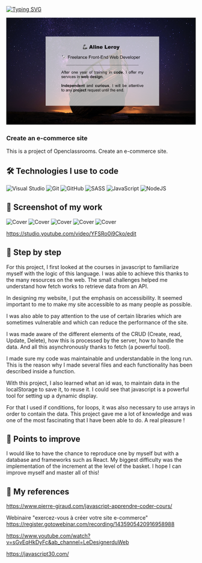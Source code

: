 [![Typing SVG](https://readme-typing-svg.herokuapp.com?color=%23E06F26&size=24&center=true&lines=Welcome+in+my+ReadMe)](https://git.io/typing-svg)

![Cover](https://github.com/AlineAl/AlineLeroy_2_17122020/blob/main/images/Aline_github.001.png)

### Create an e-commerce site

This is a project of Openclassrooms. Create an e-commerce site.

## 🛠 Technologies I use to code

![Visual Studio](https://img.shields.io/badge/Visual%20Studio-5C2D91.svg?style=for-the-badge&logo=visual-studio&logoColor=white) 	![Git](https://img.shields.io/badge/git-%23F05033.svg?style=for-the-badge&logo=git&logoColor=white) ![GitHub](https://img.shields.io/badge/github-%23121011.svg?style=for-the-badge&logo=github&logoColor=white) ![SASS](https://img.shields.io/badge/SASS-hotpink.svg?style=for-the-badge&logo=SASS&logoColor=white) ![JavaScript](https://img.shields.io/badge/javascript-%23323330.svg?style=for-the-badge&logo=javascript&logoColor=%23F7DF1E) ![NodeJS](https://img.shields.io/badge/node.js-6DA55F?style=for-the-badge&logo=node.js&logoColor=white)

## 🎥 Screenshot of my work

![Cover](https://github.com/AlineAl/AlineLeroy_5_04022021/blob/dependabot/npm_and_yarn/bcrypt-5.0.0/images/Capture%20d%E2%80%99e%CC%81cran%202021-11-06%20a%CC%80%2015.12.34.png)
![Cover](https://github.com/AlineAl/AlineLeroy_5_04022021/blob/dependabot/npm_and_yarn/bcrypt-5.0.0/images/Capture%20d%E2%80%99e%CC%81cran%202021-11-06%20a%CC%80%2015.12.50.png)
![Cover](https://github.com/AlineAl/AlineLeroy_5_04022021/blob/dependabot/npm_and_yarn/bcrypt-5.0.0/images/Capture%20d%E2%80%99e%CC%81cran%202021-11-06%20a%CC%80%2015.14.45.png)
![Cover](https://github.com/AlineAl/AlineLeroy_5_04022021/blob/dependabot/npm_and_yarn/bcrypt-5.0.0/images/Capture%20d%E2%80%99e%CC%81cran%202021-11-06%20a%CC%80%2015.15.25.png)
![Cover](https://github.com/AlineAl/AlineLeroy_5_04022021/blob/dependabot/npm_and_yarn/bcrypt-5.0.0/images/Capture%20d%E2%80%99e%CC%81cran%202021-11-06%20a%CC%80%2015.13.05.png)


https://studio.youtube.com/video/YFSRo0i9Cko/edit


## 💾 Step by step

For this project, I first looked at the courses in javascript to familiarize myself with the logic of this language. I was able to achieve this thanks to the many resources on the web. The small challenges helped me understand how fetch works to retrieve data from an API.

In designing my website, I put the emphasis on accessibility. It seemed important to me to make my site accessible to as many people as possible.

I was also able to pay attention to the use of certain libraries which are sometimes vulnerable and which can reduce the performance of the site.

I was made aware of the different elements of the CRUD (Create, read, Update, Delete), how this is processed by the server, how to handle the data. And all this asynchronously thanks to fetch (a powerful tool).

I made sure my code was maintainable and understandable in the long run. This is the reason why I made several files and each functionality has been described inside a function.

With this project, I also learned what an id was, to maintain data in the localStorage to save it, to reuse it. I could see that javascript is a powerful tool for setting up a dynamic display.

For that I used if conditions, for loops, it was also necessary to use arrays in order to contain the data. This project gave me a lot of knowledge and was one of the most fascinating that I have been able to do. A real pleasure !

## 🔌 Points to improve

I would like to have the chance to reproduce one by myself but with a database and frameworks such as React. My biggest difficulty was the implementation of the increment at the level of the basket. I hope I can improve myself and master all of this!

## 🧬 My references

https://www.pierre-giraud.com/javascript-apprendre-coder-cours/

Webinaire "exercez-vous à créer votre site e-commerce" https://register.gotowebinar.com/recording/1435905420916958988

https://www.youtube.com/watch?v=sGvEqHkDyFc&ab_channel=LeDesignerduWeb

https://javascript30.com/

